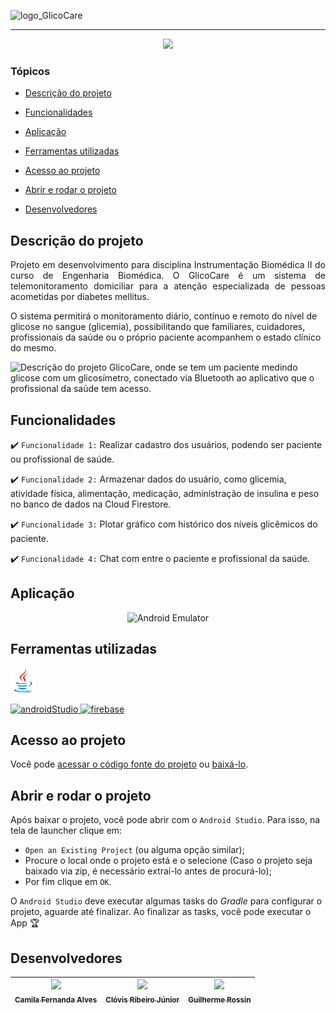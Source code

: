 ![logo_GlicoCare](https://user-images.githubusercontent.com/37356058/131255528-265f5bca-609f-45e8-a574-b77b8d542381.png)

<hr>

<p align="center">
   <img src="http://img.shields.io/static/v1?label=STATUS&message=EM%20DESENVOLVIMENTO&color=RED&style=for-the-badge"/>
</p>

### Tópicos 

- [Descrição do projeto](#descrição-do-projeto)

- [Funcionalidades](#funcionalidades)

- [Aplicação](#aplicação)

- [Ferramentas utilizadas](#ferramentas-utilizadas)

- [Acesso ao projeto](#acesso-ao-projeto)

- [Abrir e rodar o projeto](#abrir-e-rodar-o-projeto)

- [Desenvolvedores](#desenvolvedores)

## Descrição do projeto 

<p align="justify">
 Projeto em desenvolvimento para disciplina Instrumentação Biomédica II do curso de Engenharia Biomédica. O GlicoCare é um sistema de telemonitoramento domiciliar para a atenção especializada de pessoas acometidas por diabetes mellitus.

O sistema permitirá o monitoramento diário, contínuo e remoto do nível de glicose no sangue (glicemia), possibilitando que familiares, cuidadores, profissionais da saúde ou o próprio paciente acompanhem o estado clínico do mesmo.

![Descrição do projeto GlicoCare, onde se tem um paciente medindo glicose com um glicosímetro, conectado via Bluetooth ao aplicativo que o profissional da saúde tem acesso.](https://user-images.githubusercontent.com/37356058/132422764-5a4e5300-7b04-4411-9126-387a445bc627.png)
</p>

## Funcionalidades

:heavy_check_mark: `Funcionalidade 1:` Realizar cadastro dos usuários, podendo ser paciente ou profissional de saúde.

:heavy_check_mark: `Funcionalidade 2:` Armazenar dados do usuário, como glicemia, atividade física, alimentação, medicação, administração de insulina e peso no banco de dados na Cloud Firestore.

:heavy_check_mark: `Funcionalidade 3:` Plotar gráfico com histórico dos níveis glicêmicos do paciente.

:heavy_check_mark: `Funcionalidade 4:` Chat com entre o paciente e profissional da saúde.

## Aplicação

<div align="center">

![Android Emulator](https://user-images.githubusercontent.com/37356058/135944390-ec96d4ec-ee43-4db9-882f-89be66aad23a.gif)

  </div>

###

## Ferramentas utilizadas

<a href="https://www.java.com" target="_blank"> <img src="https://raw.githubusercontent.com/devicons/devicon/master/icons/java/java-original.svg" alt="java" width="40" height="40"/> </a> 

<a href="https://developer.android.com/studio" target="_blank"> <img src="https://developer.android.com/images/logos/android.svg" alt="androidStudio" width="40" height="40"/> </a> <a href="https://firebase.google.com/?hl=pt" target="_blank"> <img src="https://www.gstatic.com/mobilesdk/160503_mobilesdk/logo/2x/firebase_96dp.png" alt="firebase" width="40" height="40"/> </a>

###

## Acesso ao projeto

Você pode [acessar o código fonte do projeto](https://github.com/camilafernanda/GlicoCare) ou [baixá-lo](https://github.com/camilafernanda/GlicoCare/archive/refs/heads/main.zip).

## Abrir e rodar o projeto

Após baixar o projeto, você pode abrir com o `Android Studio`. Para isso, na tela de launcher clique em:

- `Open an Existing Project` (ou alguma opção similar);
- Procure o local onde o projeto está e o selecione (Caso o projeto seja baixado via zip, é necessário extraí-lo antes de procurá-lo);
- Por fim clique em `OK`.

O `Android Studio` deve executar algumas tasks do *Gradle* para configurar o projeto, aguarde até finalizar. Ao finalizar as tasks, você pode executar o App 🏆 

## Desenvolvedores

| [<img src="https://avatars.githubusercontent.com/u/37356058?v=4" width=115><br><sub>Camila Fernanda Alves</sub>](https://github.com/camilafernanda) |  [<img src="https://avatars.githubusercontent.com/u/38091359?v=4" width=115><br><sub>Clóvis Ribeiro Júnior</sub>](https://github.com/crovim) |  [<img src="https://avatars.githubusercontent.com/u/37315196?v=4" width=115><br><sub>Guilherme Rossin</sub>](https://github.com/GuilhermeRossin) |
| :---: | :---: | :---: 

